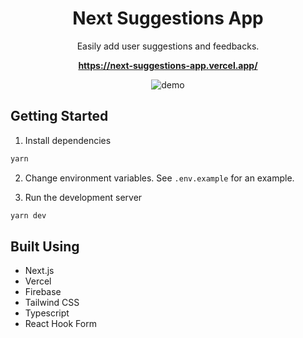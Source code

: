<div align="center">

# Next Suggestions App

Easily add user suggestions and feedbacks.

**https://next-suggestions-app.vercel.app/**

![demo](https://raw.githubusercontent.com/ryuuto829/next-suggestions-app/master/_assets/next-suggestions-app-demo.gif)

</div>

## Getting Started

1. Install dependencies

```bash
yarn
```

2. Change environment variables. See `.env.example` for an example.

3. Run the development server

```bash
yarn dev
```

## Built Using

- Next.js
- Vercel
- Firebase
- Tailwind CSS
- Typescript
- React Hook Form
